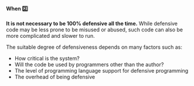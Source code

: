 <link rel="stylesheet" href="{{baseUrl}}/css/textbook.css">

<div class="website-content">

<div id="title">

#### When :two:

</div>

<div id="body">

**It is not necessary to be 100% defensive all the time.** While defensive code may be less prone to be misused or abused, such code can also be more complicated and slower to run.

The suitable degree of defensiveness depends on many factors such as:

* How critical is the system?
* Will the code be used by programmers other than the author?
* The level of programming language support for defensive programming
* The overhead of being defensive

</div>

<div id="extras">

<include src="exercises.md" />

<div>

</div>
